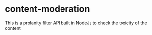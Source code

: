 # content-moderation
This is a profanity filter API built in NodeJs to check the toxicity of the content

